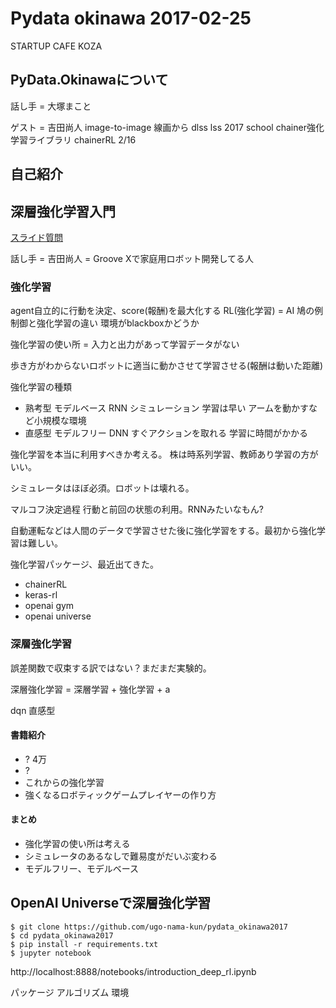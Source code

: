 # Pydata okinawa 2017-02-25

STARTUP CAFE KOZA

## PyData.Okinawaについて

話し手 = 大塚まこと

ゲスト = 吉田尚人
image-to-image 線画から
dlss lss 2017 school
chainer強化学習ライブラリ chainerRL 2/16

## 自己紹介



## 深層強化学習入門

[スライド質問](http://goo.gl/slides/gw3nyk)

話し手 = 吉田尚人 = Groove Xで家庭用ロボット開発してる人


### 強化学習

agent自立的に行動を決定、score(報酬)を最大化する
RL(強化学習) = AI
鳩の例
制御と強化学習の違い 環境がblackboxかどうか

強化学習の使い所 = 入力と出力があって学習データがない

歩き方がわからないロボットに適当に動かさせて学習させる(報酬は動いた距離)

強化学習の種類

- 熟考型 モデルベース RNN シミュレーション 学習は早い アームを動かすなど小規模な環境
- 直感型 モデルフリー DNN すぐアクションを取れる 学習に時間がかかる

強化学習を本当に利用すべきか考える。
株は時系列学習、教師あり学習の方がいい。

シミュレータはほぼ必須。ロボットは壊れる。

マルコフ決定過程
行動と前回の状態の利用。RNNみたいなもん?

自動運転などは人間のデータで学習させた後に強化学習をする。最初から強化学習は難しい。

強化学習パッケージ、最近出てきた。

- chainerRL
- keras-rl
- openai gym
- openai universe

### 深層強化学習

誤差関数で収束する訳ではない？まだまだ実験的。

深層強化学習 = 深層学習 + 強化学習 + a

dqn 直感型

#### 書籍紹介

- ? 4万
- ?
- これからの強化学習
- 強くなるロボティックゲームプレイヤーの作り方

#### まとめ

- 強化学習の使い所は考える
- シミュレータのあるなしで難易度がだいぶ変わる
- モデルフリー、モデルベース

## OpenAI Universeで深層強化学習


```
$ git clone https://github.com/ugo-nama-kun/pydata_okinawa2017
$ cd pydata_okinawa2017
$ pip install -r requirements.txt
$ jupyter notebook
```

http://localhost:8888/notebooks/introduction_deep_rl.ipynb


パッケージ
アルゴリズム
環境







#
